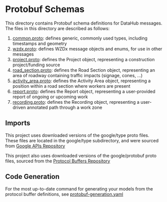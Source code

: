 # Protobuf Schemas

This directory contains Protobuf schema definitions for DataHub messages. The files in this directory are described as follows:

1. [common.proto](common.proto): defines generic, commonly used types, including timestamps and geometry
2. [wzdx.proto](wzdx.proto): defines WZDx message objects and enums, for use in other messages
3. [project.proto](project.proto): defines the Project object, representing a construction project/funding source
4. [road_section.proto](road_section.proto): defines the Road Section object, representing an area of roadway containing traffic impacts (signage, cones, ...)
5. [activity_area.proto](activity_area.proto): defines the Activity Area object, representing a position within a road section where workers are present
6. [report.proto](report.proto): defines the Report object, representing a user-provided report of ongoing or upcoming work
7. [recording.proto](recording.proto): defines the Recording object, representing a user-driven annotated path through a work zone

## Imports

This project uses downloaded versions of the google/type proto files. These files are located in the google/type subdirectory, and were sourced from [Google APIs Repository](https://github.com/googleapis/googleapis/tree/master/google/type)

This project also uses downloaded versions of the google/protobuf proto files, sourced from the [Protocol Buffers Repository](https://github.com/protocolbuffers/protobuf/tree/main/src/google/protobuf)

## Code Generation

For the most up-to-date command for generating your models from the protocol buffer definitions, see [protobuf-generation.yaml](../.github/workflows/protobuf-generation.yml)
